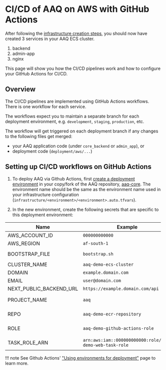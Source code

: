 # CI/CD of AAQ on AWS with GitHub Actions

After following the [infrastructure creation steps](infrastructure.md), you should now
have created 3 services in your AAQ ECS cluster.

1. backend
2. admin-app
3. nginx

This page will show you how the CI/CD pipelines work and how to configure your GitHub
Actions for CI/CD.

## Overview

The CI/CD pipelines are implemented using GitHub Actions workflows. There is one
workflow for each service.

The workflows expect you to maintain a separate branch for each deployment environment,
e.g. `development`, `staging`, `production`, etc.

The workflow will get triggered on
each deployment branch if any changes to the following files get merged:

- your AAQ application code (under `core_backend` or `admin_app`), or
- deployment code (`deployment/aws/...`)

## Setting up CI/CD workflows on GitHub Actions

1. To deploy AAQ via Github Actions, first [create a deployment
environment](https://docs.github.com/en/actions/deployment/targeting-different-environments/using-environments-for-deployment#creating-an-environment)
in your copy/fork of the
AAQ repository, [aaq-core](https://github.com/IDinsight/aaq-core). The environment name
should be the same as the environment name used in your infrastructure configuration
(`infrastructure/<environment>/<environment>.auto.tfvars`).

2. In the new environment, create the following secrets that are specific to this
deployment environment:

| Name              | Example                                      | Description                                                                 |
|-------------------|----------------------------------------------|-----------------------------------------------------------------------------|
| AWS_ACCOUNT_ID    | `000000000000`                                | AWS account ID                                                              |
| AWS_REGION        | `af-south-1`                                  | AWS region                                                                  |
| BOOTSTRAP_FILE    | `bootstrap.sh`                               | Name of the bootstrap file at `deployment/aws/core_backend/`                                             |
| CLUSTER_NAME      | `aaq-demo-ecs-cluster`                        | ECS cluster name                                                            |
| DOMAIN            | `example.domain.com`                        | Domain name                                                                 |
| EMAIL             | `user@domain.com`                           | Email address                                                               |
| NEXT_PUBLIC_BACKEND_URL | `https://example.domain.com/api`             | Backend URL for the application                                       |
| PROJECT_NAME      | `aaq`                                          | Project name from Terraform (`infrastructure/demo/demo.auto.tfvars`)        |
| REPO              | `aaq-demo-ecr-repository`                       | Name of the ECR repository created using Terraform                          |
| ROLE              | `aaq-demo-github-actions-role`                  | Name of the GitHub Actions role for this environment created using Terraform |
| TASK_ROLE_ARN     | `arn:aws:iam::000000000000:role/aaq-demo-web-task-role` | ARN of the ECS task role created using Terraform                            |

!!! note
    See Github Actions' ["Using environments for
    deployment"](https://docs.github.com/en/actions/deployment/targeting-different-environments/using-environments-for-deployment)
    page to learn more.
